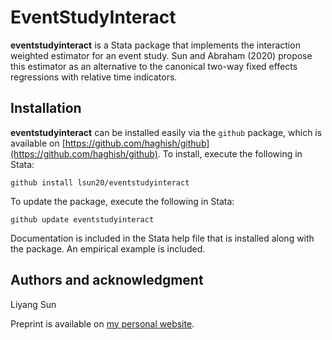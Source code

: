 # EventStudyInteract

**eventstudyinteract** is a Stata package that implements the interaction weighted estimator for an event study.  Sun and Abraham (2020) propose this estimator as an alternative to the canonical two-way fixed effects regressions with relative time indicators.

## Installation
**eventstudyinteract** can be installed easily via the `github` package, which is available on [https://github.com/haghish/github](https://github.com/haghish/github).  To install, execute the following in Stata:

`github install lsun20/eventstudyinteract`

To update the package, execute the following in Stata:

`github update eventstudyinteract`

Documentation is included in the Stata help file that is installed along with the package.  An empirical example is included.

## Authors and acknowledgment
Liyang Sun

Preprint is available on [my personal website](http://economics.mit.edu/files/14964).